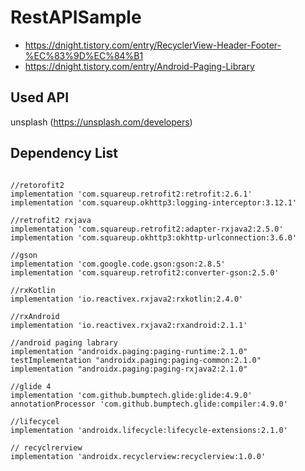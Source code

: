 # RestAPISample

- https://dnight.tistory.com/entry/RecyclerView-Header-Footer-%EC%83%9D%EC%84%B1
- https://dnight.tistory.com/entry/Android-Paging-Library

## Used API
unsplash (https://unsplash.com/developers)


## Dependency List
~~~~

//retorofit2
implementation 'com.squareup.retrofit2:retrofit:2.6.1'
implementation 'com.squareup.okhttp3:logging-interceptor:3.12.1'

//retrofit2 rxjava
implementation 'com.squareup.retrofit2:adapter-rxjava2:2.5.0'
implementation 'com.squareup.okhttp3:okhttp-urlconnection:3.6.0'

//gson
implementation 'com.google.code.gson:gson:2.8.5'
implementation 'com.squareup.retrofit2:converter-gson:2.5.0'
    
//rxKotlin
implementation 'io.reactivex.rxjava2:rxkotlin:2.4.0'

//rxAndroid
implementation 'io.reactivex.rxjava2:rxandroid:2.1.1'

//android paging labrary
implementation "androidx.paging:paging-runtime:2.1.0"
testImplementation "androidx.paging:paging-common:2.1.0"
implementation "androidx.paging:paging-rxjava2:2.1.0"

//glide 4
implementation 'com.github.bumptech.glide:glide:4.9.0'
annotationProcessor 'com.github.bumptech.glide:compiler:4.9.0'

//lifecycel
implementation 'androidx.lifecycle:lifecycle-extensions:2.1.0'
    
// recyclrerview
implementation 'androidx.recyclerview:recyclerview:1.0.0'

~~~~~
